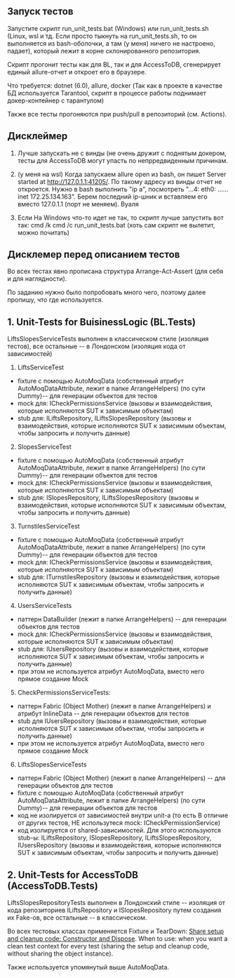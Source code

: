 ## Запуск тестов

Запустите скрипт run_unit_tests.bat (Windows) или run_unit_tests.sh (Linux, wsl и тд. Если просто тыкнуть на run_unit_tests.sh, то он выполняется из bash-оболочки, а там (у меня) ничего не настроено, падает), который лежит в корне склонированного репозитория. 

Скрипт прогонит тесты как для BL, так и для AccessToDB, сгенерирует единый allure-отчет и откроет его в браузере.


Что требуется: dotnet (6.0), allure, docker (Так как в проекте в качестве БД используется Tarantool, скрипт в процессе работы поднимает докер-контейнер с тарантулом)


Также все тесты прогоняются при push/pull в репозиторий (см. Actions).


## Дисклеймер

1. Лучше запускать не с винды (не очень дружит с поднятым докером, тесты для AccessToDB могут упасть по непрредвиденным причинам.
 
2. (у меня на wsl) Когда запускаем allure open из bash, он пишет Server started at <http://127.0.1.1:41205/>. По такому адресу из винды отчет не откроется. Нужно в bash выполнить "ip a", посмотреть "...4: eth0: ...... inet 172.25.134.163". Берем последний ip-шник и вставляем его вместо 127.0.1.1 (порт не меняем). Вуаля

3. Если На Windows что-то идет не так, то скрипт лучше запустить вот так: cmd /k cmd /c run_unit_tests.bat (хоть сам скрипт не вылетит, можно почитать)


## Дисклемер перед описанием тестов
Во всех тестах явно прописана структура Arrange-Act-Assert (для себя и для наглядности). 

По заданию нужно было попробовать много чего, поэтому далее пропишу, что где используется.


## 1. Unit-Tests for BuisinessLogic (BL.Tests)

LiftsSlopesServiceTests выполнен в классическом стиле (изоляция тестов), все остальные -- в Лондонском (изоляция кода от зависимостей)

1. LiftsServiceTest
* fixture с помощью AutoMoqData (собственный атрибут AutoMoqDataAttribute, лежит в папке ArrangeHelpers) (по сути Dummy)-- для генерации объектов для тестов 
* mock для: ICheckPermissionsService (вызовы и взаимодействия, которые исполняются SUT к зависимым объектам) 
* stub для: ILiftsRepository, ILiftsSlopesRepository (вызовы и взаимодействия,  которые исполняются SUT к зависимым объектам, чтобы запросить и получить  данные) 

2. SlopesServiceTest
* fixture с помощью AutoMoqData (собственный атрибут AutoMoqDataAttribute, лежит в папке ArrangeHelpers) (по сути Dummy)-- для генерации объектов для тестов 
* mock для: ICheckPermissionsService (вызовы и взаимодействия, которые исполняются SUT к зависимым объектам) 
* stub для: ISlopesRepository, ILiftsSlopesRepository (вызовы и взаимодействия,  которые исполняются SUT к зависимым объектам, чтобы запросить и получить  данные) 

3. TurnstilesServiceTest
* fixture с помощью AutoMoqData (собственный атрибут AutoMoqDataAttribute, лежит в папке ArrangeHelpers) (по сути Dummy)-- для генерации объектов для тестов 
* mock для: ICheckPermissionsService (вызовы и взаимодействия, которые исполняются SUT к зависимым объектам) 
* stub для: ITurnstilesRepository (вызовы и взаимодействия,  которые исполняются SUT к зависимым объектам, чтобы запросить и получить  данные) 

4. UsersServiceTests
* паттерн DataBuilder (лежит в папке ArrangeHelpers) -- для генерации объектов для тестов 
* mock для: ICheckPermissionsService (вызовы и взаимодействия, которые исполняются SUT к зависимым объектам) 
* stub для: IUsersRepository (вызовы и взаимодействия,  которые исполняются SUT к зависимым объектам, чтобы запросить и получить  данные) 
* при этом не используется атрибут AutoMoqData, вместо него прямое создание Mock 



5. CheckPermissionsServiceTests:
* паттерн Fabric (Object Mother) (лежит в папке ArrangeHelpers) и атрибут InlineData -- для генерации объектов для тестов 
* stub для IUsersRepository (вызовы и взаимодействия,  которые исполняются SUT к зависимым объектам, чтобы запросить и получить данные) 
* при этом не используется атрибут AutoMoqData, вместо него прямое создание Mock 

6. LiftsSlopesServiceTests
* паттерн Fabric (Object Mother) (лежит в папке ArrangeHelpers) -- для генерации объектов для тестов 
* fixture с помощью AutoMoqData (собственный атрибут AutoMoqDataAttribute, лежит в папке ArrangeHelpers) (по сути Dummy)-- для генерации объектов для тестов 
* код не изолируется от зависимостей внутри unit-а (то есть В отличие от других тестов, НЕ использутеся mock: ICheckPermissionService) 
* код изолируется от shared-зависимостей. Для этого используются stub-ы: ILiftsRepository, ISlopesRepository, ILiftsSlopesRepository, IUsersRepository (вызовы и взаимодействия,  которые исполняются SUT к зависимым объектам, чтобы запросить и получить  данные) 

## 2. Unit-Tests for AccessToDB (AccessToDB.Tests)

LiftsSlopesRepositoryTests выполнен в Лондонский стиле -- изоляция от кода репозиториев ILiftsRepository и ISlopesRepository путем создания их Fake-ов, все остальные -- в классическом.

Во всех тестовых классах применяется Fixture и TearDown: [Share setup and cleanup code: Constructor and Dispose](//https://xunit.net/docs/shared-context). When to use: when you want a clean test context for every test (sharing the setup and cleanup code, without sharing the object instance).

Также используется упомянутый выше AutoMoqData.